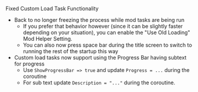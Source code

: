 Fixed Custom Load Task Functionality

- Back to no longer freezing the process while mod tasks are being run
  - If you prefer that behavior however (since it can be slightly faster depending on your situation), you can enable the "Use Old Loading" Mod Helper Setting.
  - You can also now press space bar during the title screen to switch to running the rest of the startup this way
- Custom load tasks now support using the Progress Bar having subtext for progress
  - Use `ShowProgressBar => true` and update `Progress = ...` during the coroutine
  - For sub text update `Description = "..."` during the coroutine.